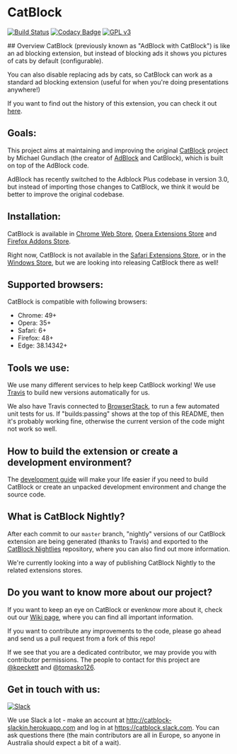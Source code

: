 CatBlock
========
[![Build Status](https://travis-ci.org/CatBlock/catblock.svg?branch=master)](https://travis-ci.org/CatBlock/catblock)
[![Codacy Badge](https://api.codacy.com/project/badge/Grade/cc8d000f77bb427caa8b0293d9b5d225)](https://www.codacy.com/app/tomastaro/catblock?utm_source=github.com&amp;utm_medium=referral&amp;utm_content=CatBlock/catblock&amp;utm_campaign=Badge_Grade)
[![GPL v3](https://img.shields.io/badge/License-GPLv3-blue.svg)](https://github.com/CatBlock/catblock/blob/master/LICENSE.txt)

## Overview
CatBlock (previously known as "AdBlock with CatBlock") is like an ad blocking extension, but instead of blocking ads it shows you pictures of cats by default (configurable).

You can also disable replacing ads by cats, so CatBlock can work as a standard ad blocking extension (useful for when you're doing presentations anywhere!)

If you want to find out the history of this extension, you can check it out [here](https://github.com/CatBlock/catblock/wiki/History).

## Goals:
This project aims at maintaining and improving the original [CatBlock](http://blog.getadblock.com/2012/04/catblock-lives-on.html) project by Michael Gundlach (the creator of [AdBlock](https://getadblock.com) and CatBlock), which is built on top of the AdBlock code.

AdBlock has recently switched to the Adblock Plus codebase in version 3.0, but instead of importing those changes to CatBlock, we think it would be better to improve the original codebase.

## Installation:
CatBlock is available in [Chrome Web Store](https://chrome.google.com/webstore/detail/catblock/mdcgnhlfpnbeieiiccmebgkfdebafodo),
[Opera Extensions Store](https://addons.opera.com/sk/extensions/details/adblock-with-catblock/?display=en) and [Firefox Addons Store](https://addons.mozilla.org/en/firefox/addon/adblock-with-catblock/).

Right now, CatBlock is not available in the [Safari Extensions Store](https://safari-extensions.apple.com), or in the [Windows Store](https://www.microsoft.com/en-us/windows/windows-10-apps), but we are looking into releasing CatBlock there as well!

## Supported browsers:
CatBlock is compatible with following browsers:
- Chrome: 49+
- Opera: 35+
- Safari: 6+
- Firefox: 48+
- Edge: 38.14342+

## Tools we use:
We use many different services to help keep CatBlock working! We use [Travis](http://travis-ci.org) to build new versions automatically for us.

We also have Travis connected to [BrowserStack](http://browserstack.com), to run a few automated unit tests for us. If "builds:passing" shows at the top of this README, then it's probably working fine, otherwise the current version of the code might not work so well.

## How to build the extension or create a development environment?
The [development guide](https://github.com/CatBlock/catblock/wiki/Building-the-extension) will make your life easier if you need to build CatBlock or create an unpacked development environment and change the source code.

## What is CatBlock Nightly?
After each commit to our ```master``` branch, "nightly" versions of our CatBlock extension are being generated (thanks to Travis) and exported to the [CatBlock Nightlies](https://github.com/CatBlock/catblock-nightlies) repository, where you can also find out more information.

We're currently looking into a way of publishing CatBlock Nightly to the related extensions stores.

## Do you want to know more about our project?
If you want to keep an eye on CatBlock or evenknow more about it, check out our [Wiki page](https://github.com/CatBlock/catblock/wiki), where you can find all important information.

If you want to contribute any improvements to the code, please go ahead and send us a pull request from a fork of this repo!

If we see that you are a dedicated contributor, we may provide you with contributor permissions.
The people to contact for this project are [@kpeckett](https://github.com/kpeckett) and [@tomasko126](https://github.com/tomasko126).

## Get in touch with us:
[![Slack](http://catblock-slackin.herokuapp.com/badge.svg)](http://catblock-slackin.herokuapp.com)

We use Slack a lot - make an account at <http://catblock-slackin.herokuapp.com> and log in at <https://catblock.slack.com>. You can ask questions there (the main contributors are all in Europe, so anyone in Australia should expect a bit of a wait).
